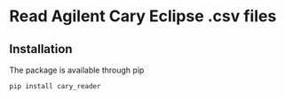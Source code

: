 # Read Agilent Cary Eclipse .csv files

## Installation
The package is available through pip
````
pip install cary_reader
````
